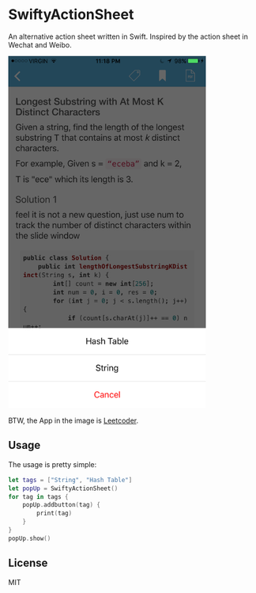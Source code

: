 # SwiftyActionSheet

An alternative action sheet written in Swift. Inspired by the action sheet in Wechat and Weibo.

<img src="demo.png" alt="actionsheet" style="max-width: 400px;"/>

BTW, the App in the image is [Leetcoder](https://itunes.apple.com/app/leetcoder/id1069760709?mt=8).

## Usage

The usage is pretty simple:
```swift
let tags = ["String", "Hash Table"]
let popUp = SwiftyActionSheet()
for tag in tags {
    popUp.addbutton(tag) {
        print(tag)
    }
}
popUp.show()
```

## License

MIT
